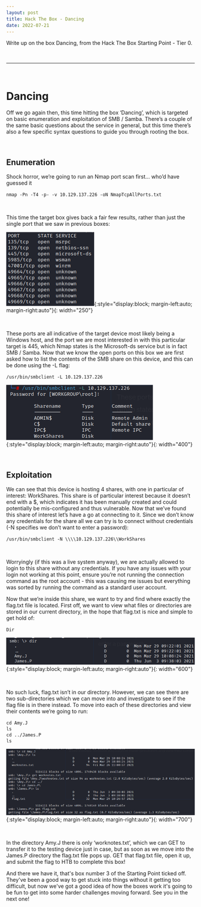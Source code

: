 ```yaml
---
layout: post
title: Hack The Box - Dancing
date: 2022-07-21
---
```


Write up on the box Dancing, from the Hack The Box Starting Point - Tier 0.

&nbsp;

---

&nbsp;

# Dancing

Off we go again then, this time hitting the box ‘Dancing’, which is targeted on basic enumeration and exploitation of SMB / Samba. There’s a couple of the same basic questions about the service in general, but this time there’s also a few specific syntax questions to guide you through rooting the box.

&nbsp;
&nbsp;

## Enumeration

Shock horror, we’re going to run an Nmap port scan first… who’d have guessed it

~~~
nmap -Pn -T4 -p- -v 10.129.137.226 -oN NmapTcpAllPorts.txt
~~~

&nbsp;

This time the target box gives back a fair few results, rather than just the single port that we saw in previous boxes:

![Nmap Results](https://github.com/LeeDorning/LeeDorning.github.io/blob/main/images/Hack%20The%20Box%20-%20Dancing/DancingOpenPorts.png?raw=true){:style="display:block; margin-left:auto; margin-right:auto"}{: width="250"}

&nbsp;

These ports are all indicative of the target device most likely being a Windows host, and the port we are most interested in with this particular target is 445, which Nmap states is the Microsoft-ds service but is in fact SMB / Samba. Now that we know the open ports on this box we are first asked how to list the contents of the SMB share on this device, and this can be done using the -L flag:

~~~
/usr/bin/smbclient -L 10.129.137.226
~~~

![Smb Client Results](https://github.com/LeeDorning/LeeDorning.github.io/blob/main/images/Hack%20The%20Box%20-%20Dancing/DancingSmbClient.png?raw=true){:style="display:block; margin-left:auto; margin-right:auto"}{: width="400"}

&nbsp;
&nbsp;

## Exploitation

We can see that this device is hosting 4 shares, with one in particular of interest: WorkShares. This share is of particular interest because it doesn’t end with a $, which indicates it has been manually created and could potentially be mis-configured and thus vulnerable. Now that we’ve found this share of interest let’s have a go at connecting to it. Since we don’t know any credentials for the share all we can try is to connect without credentials (-N specifies we don’t want to enter a password):

~~~
/usr/bin/smbclient -N \\\\10.129.137.226\\WorkShares
~~~

&nbsp;

Worryingly (if this was a live system anyway), we are actually allowed to login to this share without any credentials. If you have any issues with your login not working at this point, ensure you’re not running the connection command as the root account - this was causing me issues but everything was sorted by running the command as a standard user account. 

Now that we’re inside this share, we want to try and find where exactly the flag.txt file is located. First off, we want to view what files or directories are stored in our current directory, in the hope that flag.txt is nice and simple to get hold of:

~~~
Dir
~~~

![Dir Results](https://github.com/LeeDorning/LeeDorning.github.io/blob/main/images/Hack%20The%20Box%20-%20Dancing/DancingDir.png?raw=true){:style="display:block; margin-left:auto; margin-right:auto"}{: width="600"}

&nbsp;

No such luck, flag.txt isn’t in our directory. However, we can see there are two sub-directories which we can move into and investigate to see if the flag file is in there instead. To move into each of these directories and view their contents we’re going to run:

~~~
cd Amy.J
ls
cd ../James.P
ls
~~~

![Dir Results](https://github.com/LeeDorning/LeeDorning.github.io/blob/main/images/Hack%20The%20Box%20-%20Dancing/DancingLs.png?raw=true){:style="display:block; margin-left:auto; margin-right:auto"}{: width="700"}

&nbsp;

In the directory Amy.J there is only ‘worknotes.txt’, which we can GET to transfer it to the testing device just in case, but as soon as we move into the James.P directory the flag.txt file pops up. GET that flag.txt file, open it up, and submit the flag to HTB to complete this box!

And there we have it, that's box number 3 of the Starting Point ticked off. They've been a good way to get stuck into things without it getting too difficult, but now we've got a good idea of how the boxes work it's going to be fun to get into some harder challenges moving forward. See you in the next one!
